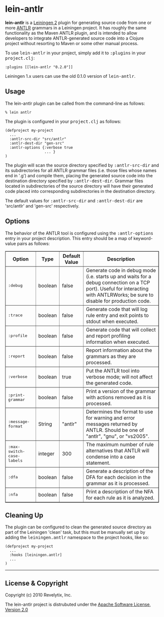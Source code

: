 lein-antlr
==========

**lein-antlr** is a [Leiningen 2](https://github.com/technomancy/leiningen) plugin for generating source
code from one or more [ANTLR](http://www.antlr.org) grammars in a Leiningen project. It has roughly
the same functionality as the Maven ANTLR plugin, and is intended to allow developers to integrate
ANTLR-generated source code into a Clojure project without resorting to Maven or some other manual process.

To use <tt>lein-antlr</tt> in your project, simply add it to <tt>:plugins</tt> in your <tt>project.clj</tt>:

    :plugins [[lein-antlr "0.2.0"]]
	
Leiningen 1.x users can use the old 0.1.0 version of <tt>lein-antlr</tt>.

Usage
-----

The lein-antlr plugin can be called from the command-line as follows:

    % lein antlr

The plugin is configured in your <tt>project.clj</tt> as follows:

    (defproject my-project
      ...
      :antlr-src-dir "src/antlr"
      :antlr-dest-dir "gen-src"
      :antlr-options {:verbose true
                      ... }
    )

The plugin will scan the source directory specified by <tt>:antlr-src-dir</tt> and its subdirectories for all
ANTLR grammar files (i.e. those files whose names end in '.g') and compile them, placing the generated
source code into the destination directory specified by <tt>:antlr-dest-dir</tt>. Grammar files located in
subdirectories of the source directory will have their generated code placed into corresponding subdirectories
in the destination directory.

The default values for <tt>:antlr-src-dir</tt> and <tt>:antlr-dest-dir</tt> are 'src/antlr' and 'gen-src' respectively.

Options
-------

The behavior of the ANTLR tool is configured using the <tt>:antlr-options</tt> entry in your project
description. This entry should be a map of keyword-value pairs as follows:

<table border="1" cellspacing="3" cellpadding="5">
 <tr>
  <th>Option</th>
  <th>Type</th>
  <th>Default Value</th>
  <th>Description</th>
 </tr>
 <tr>
  <td><tt>:debug</tt></td>
  <td>boolean</td>
  <td>false</td>
  <td>Generate code in debug mode (i.e. starts up and waits for a debug connection on a TCP port).
Useful for interacting with ANTLRWorks; be sure to disable for production code.</td>
 </tr>
 <tr>
  <td><tt>:trace</tt></td>
  <td>boolean</td>
  <td>false</td>
  <td>Generate code that will log rule entry and exit points to stdout when executed.</td>
 </tr>
 <tr>
  <td><tt>:profile</tt></td>
  <td>boolean</td>
  <td>false</td>
  <td>Generate code that will collect and report profiling information when executed.</td>
 </tr>
 <tr>
  <td><tt>:report</tt></td>
  <td>boolean</td>
  <td>false</td>
  <td>Report information about the grammars as they are processed.</td>
 </tr>
 <tr>
  <td><tt>:verbose</tt></td>
  <td>boolean</td>
  <td>true</td>
  <td>Put the ANTLR tool into verbose mode; will not affect the generated code.</td>
 </tr>
 <tr>
  <td><tt>:print-grammar</tt></td>
  <td>boolean</td>
  <td>false</td>
  <td>Print a version of the grammar with actions removed as it is processed.</td>
 </tr>
 <tr>
  <td><tt>:message-format</tt></td>
  <td>String</td>
  <td>"antlr"</td>
  <td>Determines the format to use for warning and error messages returned by ANTLR.
Should be one of "antlr", "gnu", or "vs2005".</td>
 </tr>
 <tr>
  <td><tt>:max-switch-case-labels</tt></td>
  <td>integer</td>
  <td>300</td>
  <td>The maximum number of rule alternatives that ANTLR will condense into a case statement.</td>
 </tr>
 <tr>
  <td><tt>:dfa</tt></td>
  <td>boolean</td>
  <td>false</td>
  <td>Generate a description of the DFA for each decision in the grammar as it is processed.</td>
 </tr>
 <tr>
  <td><tt>:nfa</tt></td>
  <td>boolean</td>
  <td>false</td>
  <td>Print a description of the NFA for each rule as it is analyzed.</td>
 </tr>
</table>

Cleaning Up
-----------

The plugin can be configured to clean the generated source directory as part of the Leiningen 'clean'
task, but this must be manually set up by adding the <tt>leiningen.antlr</tt> namespace to the project
hooks, like so:

    (defproject my-project
      ...
      :hooks [leiningen.antlr]
      ...
    )

---

License & Copyright
-------------------

Copyright (c) 2010 Revelytix, Inc.

The lein-antlr project is distrubuted under the [Apache Software License, Version 2.0](http://www.apache.org/licenses/LICENSE-2.0)
